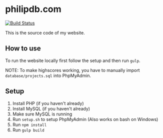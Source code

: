 # philipdb.com

[![Build Status](https://travis-ci.org/PhiliPdB/philipdb.com.svg?branch=master)](https://travis-ci.org/PhiliPdB/philipdb.com)

This is the source code of my website.

## How to use
To run the website locally first follow the setup and then run `gulp`.

NOTE: To make highscores working, you have to manually import `database/projects.sql` into PhpMyAdmin.

## Setup
1. Install PHP (if you haven't already)
2. Install MySQL (if you haven't already)
3. Make sure MySQL is running
4. Run `setup.sh` to setup PhpMyAdmin (Also works on bash on Windows)
5. Run `npm install`
6. Run `gulp build` 
